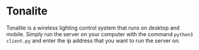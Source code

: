 # Tonalite
Tonalite is a wireless lighting control system that runs on desktop and mobile. Simply run the server on your computer with the command `python3 client.py` and enter the ip address that you want to run the server on.
